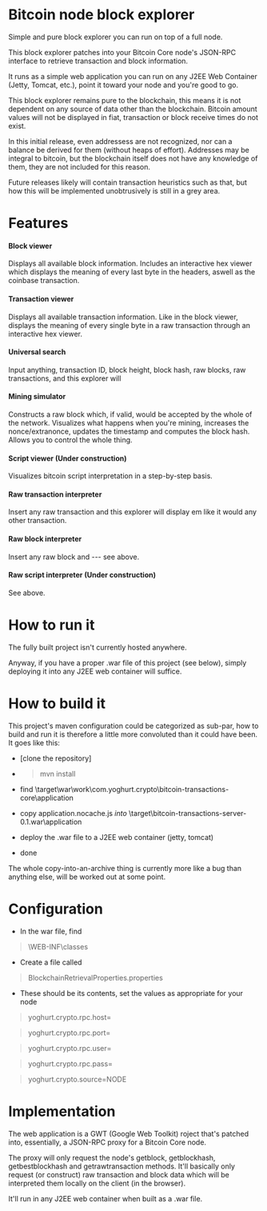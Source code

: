 # Bitcoin node block explorer

Simple and pure block explorer you can run on top of a full node.

This block explorer patches into your Bitcoin Core node's JSON-RPC interface to retrieve transaction and block information.

It runs as a simple web application you can run on any J2EE Web Container (Jetty, Tomcat, etc.), point it toward your node and you're good to go.

This block explorer remains pure to the blockchain, this means it is not dependent on any source of data other than the blockchain. Bitcoin amount values will not be displayed in fiat, transaction or block receive times do not exist.

In this initial release, even addressess are not recognized, nor can a balance be derived for them (without heaps of effort). Addresses may be integral to bitcoin, but the blockchain itself does not have any knowledge of them, they are not included for this reason.

Future releases likely will contain transaction heuristics such as that, but how this will be implemented unobtrusively is still in a grey area.

# Features

#### Block viewer

Displays all available block information. Includes an interactive hex viewer which displays the meaning of every last byte in the headers, aswell as the coinbase transaction.

#### Transaction viewer

Displays all available transaction information. Like in the block viewer, displays the meaning of every single byte in a raw transaction through an interactive hex viewer.

#### Universal search

Input anything, transaction ID, block height, block hash, raw blocks, raw transactions, and this explorer will 

#### Mining simulator

Constructs a raw block which, if valid, would be accepted by the whole of the network. Visualizes what happens when you're mining, increases the nonce/extranonce, updates the timestamp and computes the block hash. Allows you to control the whole thing.

#### Script viewer (Under construction)

Visualizes bitcoin script interpretation in a step-by-step basis.

#### Raw transaction interpreter

Insert any raw transaction and this explorer will display em like it would any other transaction.

#### Raw block interpreter

Insert any raw block and --- see above.

#### Raw script interpreter (Under construction) 

See above.

# How to run it

The fully built project isn't currently hosted anywhere.

Anyway, if you have a proper .war file of this project (see below), simply deploying it into any J2EE web container will suffice.

# How to build it

This project's maven configuration could be categorized as sub-par, how to build and run it is therefore a little more convoluted than it could have been. It goes like this:

- [clone the repository]

- > mvn install

- find \target\war\work\com.yoghurt.crypto\bitcoin-transactions-core\application

- copy application.nocache.js _into_ \target\bitcoin-transactions-server-0.1.war\application

- deploy the .war file to a J2EE web container (jetty, tomcat)

- done

The whole copy-into-an-archive thing is currently more like a bug than anything else, will be worked out at some point.

# Configuration

- In the war file, find

> \WEB-INF\classes

- Create a file called

> BlockchainRetrievalProperties.properties

- These should be its contents, set the values as appropriate for your node

> yoghurt.crypto.rpc.host=

> yoghurt.crypto.rpc.port=

> yoghurt.crypto.rpc.user=

> yoghurt.crypto.rpc.pass=

> yoghurt.crypto.source=NODE

# Implementation

The web application is a GWT (Google Web Toolkit) roject that's patched into, essentially, a JSON-RPC proxy for a Bitcoin Core node.

The proxy will only request the node's getblock, getblockhash, getbestblockhash and getrawtransaction methods. It'll basically only request (or construct) raw transaction and block data which will be interpreted them locally on the client (in the browser).

It'll run in any J2EE web container when built as a .war file.
